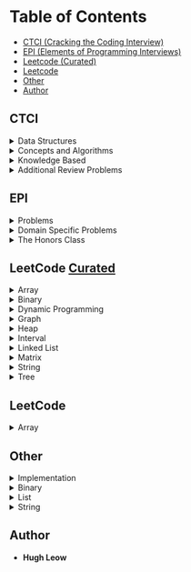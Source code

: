 # Table of Contents
- [CTCI (Cracking the Coding Interview)](#ctci)
- [EPI (Elements of Programming Interviews)](#epi)
- [Leetcode (Curated)](#leetcode-curated)
- [Leetcode](#leetcode)
- [Other](#other)
- [Author](#author)

## CTCI

<details>
  <summary>Data Structures</summary>  

#### 1) Arrays and Strings:
- [x] Is Unique
- [x] Check Permutation
- [x] URLify
- [x] Palindrome Permutation
- [x] One Away
- [x] String Compression
- [x] Rotate Matrix
- [x] Zero Matrix
- [x] String Rotation

#### 2) Linked Lists: 
- [x] Remove Dups
- [x] Return Kth to Last
- [x] Delete Middle Node
- [x] Partition
- [x] Sum Lists
- [x] Palindrome
- [x] Intersection
- [x] Loop Detection

#### 3) Stacks and Queues:
- [ ] Three in One
- [ ] Stack Min
- [x] Stack of Plates
- [ ] Queue via Stacks
- [x] Sort Stack
- [x] Animal Shelter

#### 4) Trees and Graphs:
- [x] Route Between Nodes
- [x] Minimal Tree
- [ ] List of Depths
- [ ] Check Balanced
- [ ] Validate BST
- [ ] Successor
- [ ] Build Order
- [ ] First Common Ancestor
- [ ] BST Sequences
- [ ] Check Subtree
- [ ] Random Node
- [ ] Parts with Sum

</details>

<details>
  <summary>Concepts and Algorithms</summary>

#### 5) Bit Manipulation:
- [ ] Insertion
- [ ] Binary to String
- [ ] Flip Bit to Win
- [ ] Next Number
- [ ] Debugger
- [ ] Conversion
- [ ] Pairwise Swap
- [ ] Draw Line

#### 6) Math and Logic Puzzles:
- [ ] The Heavy Pill
- [ ] Basketball
- [ ] Dominos
- [ ] Ants on a Triangle
- [ ] Jugs of Water
- [ ] Blue-Eyes Island
- [ ] The Apocalypse
- [ ] The Egg Drop Problem
- [ ] 100 Lockers
- [ ] Poison

#### 7) Object-Oriented Design:
- [ ] Deck of Cards
- [ ] Call Center
- [ ] Jukebox
- [ ] Parking Lot
- [ ] Online Book Reader
- [ ] Jigsaw
- [ ] Chat Server
- [ ] Othello
- [ ] Circular Array
- [ ] Minesweeper
- [ ] File System
- [ ] Hash Table

#### 8) Recursion and Dynamic Programming:
- [ ] Triple Step
- [ ] Robot in a Grid
- [ ] Magic Index
- [ ] Power Set
- [ ] Recursive Multiply
- [ ] Towers of Hanoi
- [ ] Permutations without Dups
- [ ] Permutations with Dups
- [ ] Parens
- [ ] Paint Fill
- [ ] Coins
- [ ] Eight Queens
- [ ] Stack of Boxes
- [ ] Boolean Evaluation

#### 9) System Design and Scalability:
- [ ] Stock Data
- [ ] Social Network
- [ ] Web Crawler
- [ ] Duplicate URLs
- [ ] Cache
- [ ] Sales Rank
- [ ] Personal Financial Manager
- [ ] Pastebin

#### 10) Sorting and Searching:
- [ ] Sorted Merge
- [ ] Group ANagrams
- [ ] Search in Rotated Array
- [ ] Sorted Search, No Size
- [ ] Sparse Search
- [ ] Sort Big File
- [ ] Missing Int
- [ ] Find Duplicates
- [ ] Sorted Matrix Search
- [ ] Rank from Stream
- [ ] Peaks and Valleys

#### 11) Testing:
- [ ] Mistake
- [ ] Random Crashes
- [ ] Chess Test
- [ ] No Test Tools
- [ ] Test a Pen
- [ ] Test an ATM

</details>

<details>
  <summary>Knowledge Based</summary>

#### 12) C and C++:
- [ ] Last K Lines
- [ ] Reverse String
- [ ] Hash Table vs. STL Map
- [ ] Virtual Functions
- [ ] Shallow vs. Deep Copy
- [ ] Volatile
- [ ] Virtual Base Class
- [ ] Copy Node
- [ ] Smart Pointer
- [ ] Malloc
- [ ] 2D Alloc

#### 13) Java:
- [ ] Private Constructor
- [ ] Return from Finally
- [ ] Final, etc.
- [ ] Generics vs. Templates
- [ ] TreeMap, HashMap, LinkedHashMap
- [ ] Object Reflection
- [ ] Lambda Expressions
- [ ] Lambda Random

#### 14) Databases:
- [ ] Multiple Apartments
- [ ] Open Requests
- [ ] Close All Requests
- [ ] Joins
- [ ] Denormalization
- [ ] Entity-Relationship Diagram
- [ ] Design Grade Database

#### 15) Threads and Locks:
- [ ] Thread vs. Process
- [ ] Context Switch
- [ ] Dining Philosophers
- [ ] Deadlock-Free Clas
- [ ] Call In Order
- [ ] Synchronized Methods
- [ ] FizzBuzz

</details>

<details>
  <summary>Additional Review Problems</summary>

#### 16) Moderate:
- [ ] Number Swapper
- [ ] Word Frequencies
- [ ] Intersection
- [ ] Tic Tac Win
- [ ] Factorial Zeros
- [ ] Smallest Difference
- [ ] Number Max
- [ ] English Int
- [ ] Operations
- [ ] Living People
- [ ] Diving Board
- [ ] XML Encoding
- [ ] Bisect Squares
- [ ] Best Line
- [ ] Master Mind
- [ ] Sub Sort
- [ ] Contiguous Sequence
- [ ] Pattern Matching
- [ ] Pond Sizes
- [ ] T9
- [ ] Sum Swap
- [ ] Langton's Ant
- [ ] Rand7 from Rand5
- [ ] Pairs with Sum
- [ ] LRU Cache
- [ ] Calculator

#### 17) Hard:
- [ ] Add Without Plus
- [ ] Shuffle
- [ ] Random Set
- [ ] Missing Number
- [ ] Letters and Numbers
- [ ] Count of 2s
- [ ] Baby Names
- [ ] Circus Tower
- [ ] Kth Multiple
- [ ] Majority Element
- [ ] Word Distance
- [ ] BiNodde
- [ ] Re-Space
- [ ] Smallest K
- [ ] Longest Word
- [ ] The Masseuse
- [ ] Multi Search
- [ ] Shortest Supersequence
- [ ] Missing Two
- [ ] Continuous Median
- [ ] Volume of Histogram
- [ ] Word Transformer
- [ ] Max Black Square
- [ ] Max Submatrix
- [ ] Word Rectangle
- [ ] Sparse Similarity

</details>

## EPI

<details>
  <summary>Problems</summary>

#### 5) Primitive Types:
#### 6) Arrays:
#### 7) Strings:
#### 8) Linked Lists:
#### 9) Stacks and Queues:
#### 10) Binary Trees:
#### 11) Heaps:
#### 12) Searching:
#### 13) Hash Tables:
#### 14) Searching:
#### 15) Binary Search Trees:
#### 16) Recursion:
#### 17) Dynamic Programming:
#### 18) Greedy Algorithms and Invariants:
#### 19) Graphs:
#### 20) Parallel Computing:
</details>

<details>
  <summary>Domain Specific Problems</summary>

#### 21) Design Problems:
#### 22) Language Questions:
#### 23) Object-Oriented Design:
#### 24) Common Tools:
</details>

<details>
  <summary>The Honors Class</summary>

#### 25) Honors Class:
</details>

## LeetCode [Curated](https://www.teamblind.com/article/New-Year-Gift---Curated-List-of-Top-100-LeetCode-Questions-to-Save-Your-Time-OaM1orEU)

<details>
  <summary>Array</summary>

- [x] Two Sum - [Easy](https://leetcode.com/problems/two-sum/)
- [x] Best Time to Buy and Sell Stock - [Easy](https://leetcode.com/problems/best-time-to-buy-and-sell-stock/)
- [x] Contains Duplicate - [Easy](https://leetcode.com/problems/contains-duplicate/)
- [x] Maximum Subarray - [Easy](https://leetcode.com/problems/maximum-subarray/)
- [x] Product of Array Except Self - [Medium](https://leetcode.com/problems/product-of-array-except-self/)
- [x] Maximum Product Subarray - [Medium](https://leetcode.com/problems/maximum-product-subarray/)
- [ ] Find Minimum in Rotated Sorted Array - [Medium](https://leetcode.com/problems/find-minimum-in-rotated-sorted-array/)
- [ ] Search in Rotated Sorted Array - [Medium](https://leetcode.com/problems/search-in-rotated-sorted-array/)
- [x] 3Sum - [Medium](https://leetcode.com/problems/3sum/)
- [ ] Container With Most Water - [Medium](https://leetcode.com/problems/container-with-most-water/)
</details>

<details>
  <summary>Binary</summary>

- [x] Sum of Two Integers - [Easy](https://leetcode.com/problems/sum-of-two-integers/)
- [ ] Number of 1 Bits - [Easy](https://leetcode.com/problems/number-of-1-bits/)
- [ ] Missing Number - [Easy](https://leetcode.com/problems/missing-number/)
- [ ] Reverse Bits - [Easy](https://leetcode.com/problems/reverse-bits/)
- [ ] Counting Bits - [Medium](https://leetcode.com/problems/counting-bits/)
</details>

<details>
  <summary>Dynamic Programming</summary>

- [ ] Climbing Stairs - [Easy](https://leetcode.com/problems/climbing-stairs/)
- [ ] House Robber - [Easy](https://leetcode.com/problems/house-robber/)
- [ ] Coin Change - [Medium](https://leetcode.com/problems/coin-change/)
- [ ] Longest Increasing Subsequence - [Medium](https://leetcode.com/problems/longest-increasing-subsequence/)
- [ ] Longest Common Subsequence - [Medium](https://leetcode.com/problems/longest-common-subsequence/)
- [ ] Word Break Problem - [Medium](https://leetcode.com/problems/word-break/)
- [ ] Combination Sum - [Medium](https://leetcode.com/problems/combination-sum-iv/)
- [ ] House Robber II - [Medium](https://leetcode.com/problems/house-robber-ii/)
- [ ] Decode Ways - [Medium](https://leetcode.com/problems/decode-ways/)
- [ ] Unique Paths - [Medium](https://leetcode.com/problems/unique-paths/)
- [ ] Jump Game - [Medium](https://leetcode.com/problems/jump-game/)
</details>

<details>
  <summary>Graph</summary>

- [ ] Clone Graph - [Medium](https://leetcode.com/problems/clone-graph/)
- [ ] Course Schedule - [Medium](https://leetcode.com/problems/course-schedule/)
- [ ] Pacific Atlantic Water Flow - [Medium](https://leetcode.com/problems/pacific-atlantic-water-flow/)
- [ ] Number of Islands - [Medium](https://leetcode.com/problems/number-of-islands/)
- [ ] Longest Consecutive Sequence - [Hard](https://leetcode.com/problems/longest-consecutive-sequence/)
- [ ] Alien Dictionary - [Leetcode Premium](https://leetcode.com/problems/alien-dictionary/)
- [ ] Graph Valid Tree - [Leetcode Premium](https://leetcode.com/problems/graph-valid-tree/)
- [ ] Number of Connected Components in an Undirected Graph - [Leetcode Premium](https://leetcode.com/problems/number-of-connected-components-in-an-undirected-graph/)
</details>

<details>
  <summary>Heap</summary> 

- [ ] Top K Frequent Elements - [Medium](https://leetcode.com/problems/top-k-frequent-elements/)
- [ ] Merge K Sorted Lists - [Hard](https://leetcode.com/problems/merge-k-sorted-lists/)
- [ ] Find Median from Data Stream - [Hard](https://leetcode.com/problems/find-median-from-data-stream/)
</details>

<details>
  <summary>Interval</summary>

- [ ] Merge Intervals - [Medium](https://leetcode.com/problems/merge-intervals/)
- [ ] Non-overlapping Intervals - [Medium](https://leetcode.com/problems/non-overlapping-intervals/)
- [ ] Insert Interval - [Hard](https://leetcode.com/problems/insert-interval/)
- [ ] Meeting Rooms - [Leetcode Premium](https://leetcode.com/problems/meeting-rooms/)
- [ ] Meeting Rooms II - [Leetcode Premium](https://leetcode.com/problems/meeting-rooms-ii/)
</details>

<details>
  <summary>Linked List</summary>

- [x] Reverse a Linked List - [Easy](https://leetcode.com/problems/reverse-linked-list/)
- [x] Detect Cycle in a Linked List - [Easy](https://leetcode.com/problems/linked-list-cycle/)
- [x] Merge Two Sorted Lists - [Easy](https://leetcode.com/problems/merge-two-sorted-lists/)
- [ ] Remove Nth Node From End Of List - [Medium](https://leetcode.com/problems/remove-nth-node-from-end-of-list/)
- [ ] Reorder List - [Medium](https://leetcode.com/problems/reorder-list/)
- [ ] Merge K Sorted Lists - [Hard](https://leetcode.com/problems/merge-k-sorted-lists/)
</details>

<details>
  <summary>Matrix</summary>

- [ ] Set Matrix Zeroes - [Medium](https://leetcode.com/problems/set-matrix-zeroes/)
- [ ] Spiral Matrix - [Medium](https://leetcode.com/problems/spiral-matrix/)
- [ ] Rotate Image - [Medium](https://leetcode.com/problems/rotate-image/)
- [ ] Word Search - [Medium](https://leetcode.com/problems/word-search/)
</details>

<details>
  <summary>String</summary>

- [x] Valid Anagram - [Easy](https://leetcode.com/problems/valid-anagram/)
- [x] Valid Parentheses - [Easy](https://leetcode.com/problems/valid-parentheses/)
- [x] Valid Palindrome - [Easy](https://leetcode.com/problems/valid-palindrome/)
- [x] Longest Substring Without Repeating Characters - [Medium](https://leetcode.com/problems/longest-substring-without-repeating-characters/)
- [x] Longest Repeating Character Replacement - [Medium](https://leetcode.com/problems/longest-repeating-character-replacement/)
- [ ] Group Anagrams - [Medium](https://leetcode.com/problems/group-anagrams/)
- [ ] Longest Palindromic Substring - [Medium](https://leetcode.com/problems/longest-palindromic-substring/)
- [ ] Palindromic Substrings - [Medium](https://leetcode.com/problems/palindromic-substrings/)
- [ ] Minimum Window Substring - [Hard](https://leetcode.com/problems/minimum-window-substring/)
- [ ] Encode and Decode Strings [Leetcode Premium](https://leetcode.com/problems/encode-and-decode-strings/)
</details>

<details>
  <summary>Tree</summary>

- [ ] Maximum Depth of Binary Tree - [Easy](https://leetcode.com/problems/maximum-depth-of-binary-tree/)
- [ ] Same Tree - [Easy](https://leetcode.com/problems/same-tree/)
- [ ] Invert/Flip Binary Tree - [Easy](https://leetcode.com/problems/invert-binary-tree/)
- [ ] Subtree of Another Tree - [Easy](https://leetcode.com/problems/subtree-of-another-tree/)
- [ ] Lowest Common Ancestor of BST - [Easy](https://leetcode.com/problems/lowest-common-ancestor-of-a-binary-search-tree/)
- [ ] Binary Tree Level Order Traversal - [Medium](https://leetcode.com/problems/binary-tree-level-order-traversal/)
- [ ] Construct Binary Tree from Preorder and Inorder Traversal - [Medium](https://leetcode.com/problems/construct-binary-tree-from-preorder-and-inorder-traversal/)
- [ ] Validate Binary Search Tree - [Medium](https://leetcode.com/problems/validate-binary-search-tree/)
- [ ] Kth Smallest Element in a BST - [Medium](https://leetcode.com/problems/kth-smallest-element-in-a-bst/)
- [ ] Implement Trie (Prefix Tree) - [Medium](https://leetcode.com/problems/implement-trie-prefix-tree/)
- [ ] Add and Search Word - [Medium](https://leetcode.com/problems/add-and-search-word-data-structure-design/)
- [ ] Binary Tree Maximum Path Sum - [Hard](https://leetcode.com/problems/binary-tree-maximum-path-sum/)
- [ ] Serialize and Deserialize Binary Tree - [Hard](https://leetcode.com/problems/serialize-and-deserialize-binary-tree/)
- [ ] Word Search II - [Hard](https://leetcode.com/problems/word-search-ii/)
</details>

## LeetCode 

<details>
  <summary>Array</summary>

- [x] Subarray Product Less Than K - [Medium](https://leetcode.com/problems/subarray-product-less-than-k/)
- [x] Trapping Rain Water - [Hard](https://leetcode.com/problems/trapping-rain-water/)
</details>

## Other

<details>
  <summary>Implementation</summary>

  1. My Linked List (Implement linked list from scratch)
</details>

<details>
  <summary>Binary</summary>

  1. Get Integer Complement (convert to binary, invert, then back to binary)
</details>

<details>
  <summary>List</summary>

  1. Consolation Prize (if int k is the last place to receive a prize...)
  2. Max Events (2 lists, time slots/duration, find max num of events)
  3. Max Meetings (2 lists, arrival/departure, find max num of meetings)
</details>

<details>
  <summary>String</summary>

  1. Excel Notation (ie: 702 --> 1ZZ)  
  2. Interleave Two Strings  
</details>

## Author

* **Hugh Leow**
